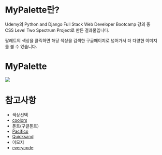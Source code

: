 # MyPalette란?

Udemy의 Python and Django Full Stack Web Developer Bootcamp 강의 중 CSS Level Two Spectrum Project로 만든 결과물입니다.

팔레트의 색상을 클릭하면 해당 색상을 검색한 구글페이지로 넘어가서 더 다양한 이미지를 볼 수 있습니다.

# MyPalette

![](https://github.com/arajo-hub/Lecture-Project/blob/master/Mypalette/example.jpg)

# 참고사항

 * 색상선택
  * [coolors](https://coolors.co/browser/latest/1)
 * 폰트(구글폰트)
  * [Pacifico](https://fonts.google.com/specimen/Pacifico)
  * [Quicksand](https://fonts.google.com/specimen/Quicksand)
 * 이모지
  * [everycode](https://everycode.store/)
